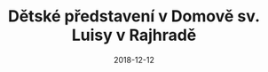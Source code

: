 ---
title: Dětské představení v Domově sv. Luisy v Rajhradě
layout: gallery
date: 2018-12-12
imgseries: 2018
gallery: domov-sv-luisy-2018
titimg: /imgs/gallery/domov-sv-luisy-2018/title.JPG
---